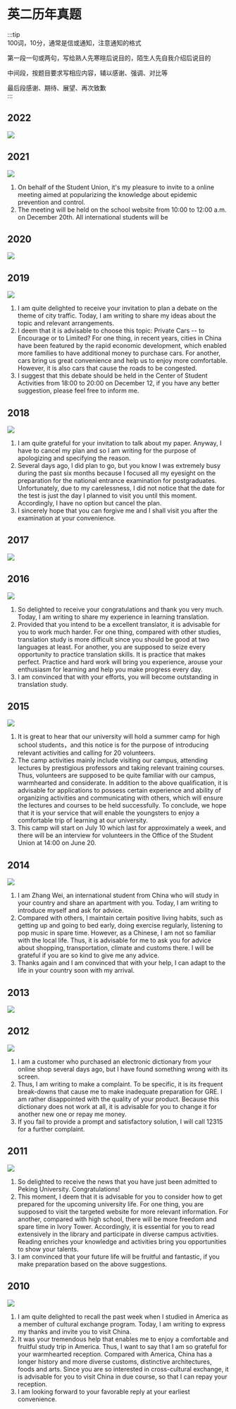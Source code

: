 # 英二历年真题


:::tip  
100词，10分，通常是信或通知，注意通知的格式

第一段一句或两句，写给熟人先寒暄后说目的，陌生人先自我介绍后说目的

中间段，按题目要求写相应内容，辅以感谢、强调、对比等

最后段感谢、期待、展望、再次致歉  
:::


## 2022

![](/img/en/2022a.png)


## 2021

![](/img/en/2021a.png)

1. On behalf of the Student Union, it's my pleasure to invite to a online meeting aimed at popularizing the knowledge about epidemic prevention and control.
2. The meeting will be held on the school website from 10:00 to 12:00 a.m. on December 20th. All international students will be 



## 2020

![](/img/en/2020a.png)



## 2019

![](/img/en/2019a.png)


1. I am quite delighted to receive your invitation to plan a debate on the theme of city traffic. Today, I am writing to share my ideas about the topic and relevant arrangements.
2. I deem that it is advisable to choose this topic: Private Cars -- to Encourage or to Limited? For one thing, in recent years, cities in China have been featured by the rapid economic development, which enabled more families to have additional money to purchase cars. For another, cars bring us great convenience and help us to enjoy more comfortable. However, it is also cars that cause the roads to be congested.
3. I suggest that this debate should be held in the Center of Student Activities from 18:00 to 20:00 on December 12, if you have any better suggestion, please feel free to inform me.



## 2018

![](/img/en/2018a.png)

1. I am quite grateful for your invitation to talk about my paper. Anyway, I have to cancel my plan and so I am writing for the purpose of apologizing and specifying the reason.
2. Several days ago, I did plan to go, but you know I was extremely busy during the past six months because I focused all my eyesight on the preparation for the national entrance examination for postgraduates. Unfortunately, due to my carelessness, I did not notice that the date for the test is just the day I planned to visit you until this moment. Accordingly, I have no option but cancel the plan.
3. I sincerely hope that you can forgive me and I shall visit you after the examination at your convenience.




## 2017

![](/img/en/2017a.png)



## 2016

![](/img/en/2016a.png)

1. So delighted to receive your congratulations and thank you very much. Today, I am writing to share my experience in learning translation.
2. Provided that you intend to be a excellent translator, it is advisable for you to work much harder. For one thing, compared with other studies, translation study is more difficult since you should be good at two languages at least. For another, you are supposed to seize every opportunity to practice translation skills. It is practice that makes perfect. Practice and hard work will bring you experience, arouse your enthusiasm for learning and help you make progress every day.
3. I am convinced that with your efforts, you will become outstanding in translation study.


## 2015

![](/img/en/2015a.png)

1. It is great to hear that our university will hold a summer camp for high school students，and this notice is for the purpose of introducing relevant activities and calling for 20 volunteers.
2. The camp activities mainly include visiting our campus, attending lectures by prestigious professors and taking relevant training courses. Thus, volunteers are supposed to be quite familiar with our campus, warmhearted and considerate. In addition to the above qualification, it is advisable for applications to possess certain experience and ability of organizing activities and communicating with others, which will ensure the lectures and courses to be held successfully. To conclude, we hope that it is your service that will enable the youngsters to enjoy a comfortable trip of learning at our university.
3. This camp will start on July 10 which last for approximately a week, and there will be an interview for volunteers in the Office of the Student Union at 14:00 on June 20.


## 2014

![](/img/en/2014a.png)

1. I am Zhang Wei, an international student from China who will study in your country and share an apartment with you. Today, I am writing to introduce myself and ask for advice.
2. Compared with others, I maintain certain positive living habits, such as getting up and going to bed early, doing exercise regularly, listening to pop music in spare time. However, as a Chinese, I am not so familiar with the local life. Thus, it is advisable for me to ask you for advice about shopping, transportation, climate and customs there. I will be grateful if you are so kind to give me any advice.
3. Thanks again and I am convinced that with your help, I can adapt to the life in your country soon with my arrival.


## 2013

![](/img/en/2013a.png)

## 2012

![](/img/en/2012a.png)

1. I am a customer who purchased an electronic dictionary from your online shop several days ago, but I have found something wrong with its screen.
2. Thus, I am writing to make a complaint. To be specific, it is its frequent break-downs that cause me to make inadequate preparation for GRE. I am rather disappointed with the quality of your product. Because this dictionary does not work at all, it is advisable for you to change it for another new one or repay me money.
3. If you fail to provide a prompt and satisfactory solution, I will call 12315 for a further complaint.


## 2011

![](/img/en/2011a.png)

1. So delighted to receive the news that you have just been admitted to Peking University. Congratulations!
2. This moment, I deem that it is advisable for you to consider how to get prepared for the upcoming university life. For one thing, you are supposed to visit the targeted website for more relevant information. For another, compared with high school, there will be more freedom and spare time in Ivory Tower. Accordingly, it is essential for you to read extensively in the library and participate in diverse campus activities. Reading enriches your knowledge and activities bring you opportunities to show your talents.
4. I am convinced that your future life will be fruitful and fantastic, if you make preparation based on the above suggestions.

## 2010

![](/img/en/2010a.png)

1. I am quite delighted to recall the past week when I studied in America as a member of cultural exchange program. Today, I am writing to express my thanks and invite you to visit China.
2. It was your tremendous help that enables me to enjoy a comfortable and fruitful study trip in America. Thus, I want to say that I am so grateful for your warmhearted reception. Compared with America, China has a longer history and more diverse customs, distinctive architectures, foods and arts. Since you are so interested in cross-cultural exchange, it is advisable for you to visit China in due course, so that I can repay your reception.
3. I am looking forward to your favorable reply at your earliest convenience.